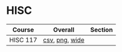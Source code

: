 # HISC

| Course | Overall | Section |
| ------ | ------- | ------- |
| HISC 117 | [csv](https://github.com/UCSD-Historical-Enrollment-Data/2024Summer1/blob/main/overall/HISC%20117.csv), [png](https://raw.githubusercontent.com/UCSD-Historical-Enrollment-Data/2024Summer1/main/plot_overall/HISC%20117.png), [wide](https://raw.githubusercontent.com/UCSD-Historical-Enrollment-Data/2024Summer1/main/plot_overall_wide/HISC%20117.png) |  |
